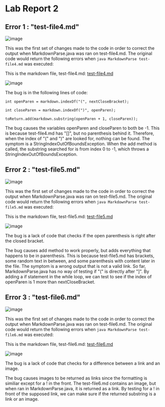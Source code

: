 # Lab Report 2

## Error 1 : "test-file4.md"

![image](https://myang25.github.io/cse15l-lab-reports/lab2-pictures/lab2-commit1.png)

This was the first set of changes made to the code in order to correct the output when MarkdownParse.java was ran on test-file4.md. The original code would return the following errors when ```java MarkdownParse test-file4.md``` was executed:

This is the markdown file, test-file4.md: [test-file4.md](https://github.com/ucsd-cse15l-w22/markdown-parse/blob/main/test-file4.md)

![image](https://myang25.github.io/cse15l-lab-reports/lab2-pictures/lab2-error1.png)

The bug is in the following lines of code:

```int openParen = markdown.indexOf("(", nextCloseBracket);```

```int closeParen = markdown.indexOf(")", openParen);```

```toReturn.add(markdown.substring(openParen + 1, closeParen));```

The bug causes the variables openParen and closeParen to both be -1. This is because test-file4.md has "[]", but no parenthesis behind it. Therefore, when the index of "(" and ")" are looked for, nothing can be found. The symptom is a StringIndexOutOfBoundsException. When the add method is called, the substring searched for is from index 0 to -1, which throws a StringIndexOutOfBoundsException.


## Error 2 : "test-file5.md"

![image](https://myang25.github.io/cse15l-lab-reports/lab2-pictures/lab2-commit2.png)

This was the first set of changes made to the code in order to correct the output when MarkdownParse.java was ran on test-file5.md. The original code would return the following errors when ```java MarkdownParse test-file5.md``` was executed:

This is the markdown file, test-file5.md: [test-file5.md](https://github.com/ucsd-cse15l-w22/markdown-parse/blob/main/test-file5.md)

![image](https://myang25.github.io/cse15l-lab-reports/lab2-pictures/lab2-error2.png)

The bug is a lack of code that checks if the open parenthesis is right after the closed bracket.

The bug causes add method to work properly, but adds everything that happens to be in parenthesis. This is because test-file5.md has brackets, some random text in between, and some parenthesis with content later in the file. The symptom is a wrong output that is not  a valid link. So far, MarkdownParse.java has no way of testing if "(" is directly after "]". By adding a if statement in the while loop, we can test to see if the index of openParen is 1 more than nextCloseBracket.

## Error 3 : "test-file6.md"

![image](https://myang25.github.io/cse15l-lab-reports/lab2-pictures/lab2-commit3.png)

This was the first set of changes made to the code in order to correct the output when MarkdownParse.java was ran on test-file6.md. The original code would return the following errors when ```java MarkdownParse test-file6.md``` was executed:

This is the markdown file, test-file6.md: [test-file6.md](https://github.com/ucsd-cse15l-w22/markdown-parse/blob/main/test-file6.md)

![image](https://myang25.github.io/cse15l-lab-reports/lab2-pictures/lab2-error3.png)

The bug is a lack of code that checks for a difference between a link and an image. 

The bug causes images to be returned as links since the formatting is similiar except for a ! in the front. The test-file6.md contains an image, but when ran in MarkdownParse.java, it is returned as a link. By testing for a ! in front of the supposed link, we can make sure if the returned substring is a link or an image.